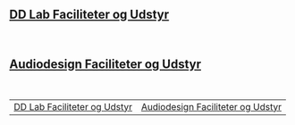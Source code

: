 ## [DD Lab Faciliteter og Udstyr](https://raggedyann.github.io/TestTheme/dd-inf/)
&nbsp;
## [Audiodesign Faciliteter og Udstyr](https://raggedyann.github.io/TestTheme/audiodesign/)
&nbsp;

<table>
  <tr>
    <td><a href="https://raggedyann.github.io/TestTheme/dd-inf/">DD Lab Faciliteter og Udstyr</a>
    </td>
    <td><a href="https://raggedyann.github.io/TestTheme/audiodesign/">Audiodesign Faciliteter og Udstyr</a>
    </td>
  </tr>
</table>
<br/>
